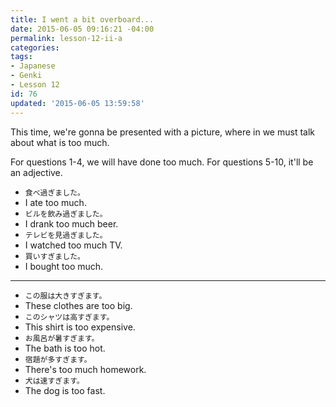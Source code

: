 ```yaml
---
title: I went a bit overboard...
date: 2015-06-05 09:16:21 -04:00
permalink: lesson-12-ii-a
categories:
tags:
- Japanese
- Genki
- Lesson 12
id: 76
updated: '2015-06-05 13:59:58'
---
```


This time, we're gonna be presented with a picture, where in we must talk about what is too much.

For questions 1-4, we will have done too much. For questions 5-10, it'll be an adjective.

- `食べ過ぎました。`
 - I ate too much.
- `ビルを飲み過ぎました。`
 - I drank too much beer.
- `テレビを見過ぎました。`
 - I watched too much TV.
- `買いすぎました。`
 - I bought too much.
___

- `この服は大きすぎます。`
 - These clothes are too big.
- `このシャツは高すぎます。`
 - This shirt is too expensive.
- `お風呂が暑すぎます。`
 - The bath is too hot.
- `宿題が多すぎます。`
 - There's too much homework.
- `犬は速すぎます。`
 - The dog is too fast.
